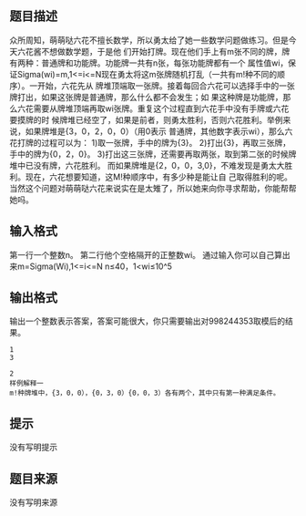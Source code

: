 


## 题目描述
众所周知，萌萌哒六花不擅长数学，所以勇太给了她一些数学问题做练习。但是今天六花酱不想做数学题，于是他
们开始打牌。现在他们手上有m张不同的牌，牌有两种：普通牌和功能牌。功能牌一共有n张，每张功能牌都有一个
属性值wi，保证Sigma(wi)=m,1<=i<=N现在勇太将这m张牌随机打乱（一共有m!种不同的顺序）。一开始，六花先从
牌堆顶端取一张牌。接着每回合六花可以选择手中的一张牌打出，如果这张牌是普通牌，那么什么都不会发生；如
果这种牌是功能牌，那么六花需要从牌堆顶端再取wi张牌。重复这个过程直到六花手中没有手牌或六花要摸牌的时
候牌堆已经空了，如果是前者，则勇太胜利，否则六花胜利。举例来说，如果牌堆是{3，0，2，0，0）（用0表示
普通牌，其他数字表示wi），那么六花打牌的过程可以为：
1)取一张牌，手中的牌为{3}。
2)打出{3}，再取三张牌，手中的牌为{0，2，0}。
3)打出这三张牌，还需要再取两张，取到第二张的时候牌堆中已没有牌，六花胜利。
而如果牌堆是{2，0，0，3,0}，不难发现是勇太大胜利。现在，六花想要知道，这M!种顺序中，有多少种是能让自
己取得胜利的呢。当然这个问题对萌萌哒六花来说实在是太雉了，所以她来向你寻求帮助，你能帮帮她吗。
## 输入格式
第一行一个整数n。
第二行他个空格隔开的正整数wi。
通过输入你可以自己算出来m=Sigma(Wi),1<=i<=N
n≤40，1<wi≤10^5
## 输出格式
输出一个整数表示答案，答案可能很大，你只需要输出对998244353取模后的结果。

```input1
1
3

```
```output1
2
样例解释一
m!种牌堆中，{3，0，0），{0，3，0）{0，0，3）各有两个，其中只有第一种满足条件。
```

## 提示
没有写明提示
## 题目来源
没有写明来源


